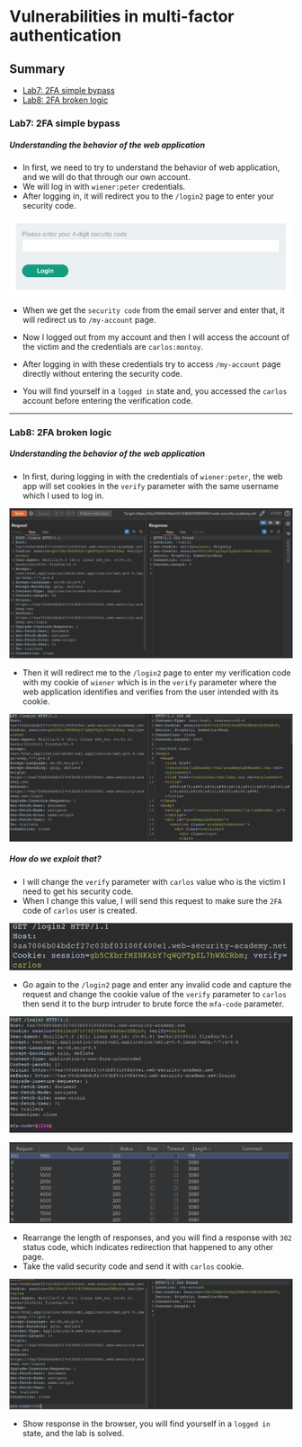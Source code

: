 # Vulnerabilities in multi-factor authentication
## Summary
- [Lab7: 2FA simple bypass](#lab7-2fa-simple-bypass)
- [Lab8: 2FA broken logic](#lab8-2fa-broken-logic)

### Lab7: 2FA simple bypass
##### **Understanding the behavior of the web application**
- In first, we need to try to understand the behavior of web application, and we will do that through our own account.
- We will log in with `wiener:peter` credentials.
- After logging in, it will redirect you to the `/login2` page to enter your security code.

![securityCode.png](https://github.com/Sec0gh/Portswigger-Labs/blob/main/Authentication%20Labs/images/securityCode.png)
- When we get the `security code` from the email server and enter that, it will redirect us to `/my-account` page.

- Now I logged out from my account and then I will access the account of the victim and the credentials are `carlos:montoy`.
- After logging in with these credentials try to access `/my-account` page directly without entering the security code.
- You will find yourself in a `logged in` state and, you accessed the `carlos` account before entering the verification code.
---
### Lab8: 2FA broken logic
##### **Understanding the behavior of the web application**
- In first, during logging in with the credentials of `wiener:peter`,  the web app will set cookies in the `verify` parameter with the same username which I used to log in.

![Lab8_login.png](https://github.com/Sec0gh/Portswigger-Labs/blob/main/Authentication%20Labs/images/Lab8_login.png)
- Then it will redirect me to the `/login2` page to enter my verification code with my cookie of `wiener` which is in the `verify` parameter where the web application identifies and verifies from the user intended with its cookie.

![Lab8_login2.png](https://github.com/Sec0gh/Portswigger-Labs/blob/main/Authentication%20Labs/images/Lab8_login2.png)
##### **How do we exploit that?**
- I will change the `verify` parameter with `carlos` value who is the victim I need to get his security code. 
- When I change this value, I will send this request to make sure the `2FA` code of `carlos` user is created.

![Lab8_carlosCookie.png](https://github.com/Sec0gh/Portswigger-Labs/blob/main/Authentication%20Labs/images/Lab8_carlosCookie.png)
- Go again to the `/login2` page and enter any invalid code and capture the request and change the cookie value of the `verify` parameter to `carlos` then send it to the burp intruder to brute force the `mfa-code` parameter.

![Lab8_intruder.png](https://github.com/Sec0gh/Portswigger-Labs/blob/main/Authentication%20Labs/images/Lab8_intruder.png)

![Lab8_verificationCode.png](https://github.com/Sec0gh/Portswigger-Labs/blob/main/Authentication%20Labs/images/Lab8_verificationCode.png)
- Rearrange the length of responses, and you will find a response with `302` status code, which indicates redirection that happened to any other page.
- Take the valid security code and send it with `carlos` cookie.

![Lab8_bypass.png](https://github.com/Sec0gh/Portswigger-Labs/blob/main/Authentication%20Labs/images/Lab8_bypass.png)
- Show response in the browser, you will find yourself in a `logged in` state, and the lab is solved.
